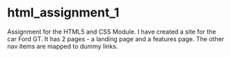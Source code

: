 # html_assignment_1
Assignment for the HTML5 and CSS Module. I have created a site for the car Ford GT. It has 2 pages - a landing page and a features page. The other nav items are mapped to dummy links.